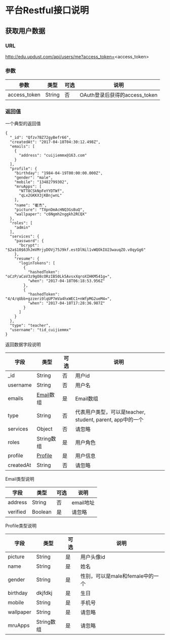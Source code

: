 # 平台Restful接口说明
## 获取用户数据
### URL
http://edu.updust.com/api/users/me?access_token=<access_token>  

### 参数
参数|类型|可选|说明
---|---|---|---
access_token|String|否|OAuth登录后获得的access_token

### 返回值
一个典型的返回值

```
{
  "_id": "Qfzv7BZ72gyBefr66",
  "createdAt": "2017-04-18T04:30:12.498Z",
  "emails": [
    {
      "address": "cuijiemmx@163.com"
    }
  ],
  "profile": {
    "birthday": "1984-04-19T00:00:00.000Z",
    "gender": "male",
    "mobile": "13482799302",
    "mruApps": [
      "NTT8CSkNpFeYYDTWf",
      "qLx2GKKX3jKBnjwnL"
    ],
    "name": "崔杰",
    "picture": "TXpnDmAcHNQ3GsBuQ",
    "wallpaper": "c6Ngmh2nggkh2RCQX"
  },
  "roles": [
    "admin"
  ],
  "services": {
    "password": {
      "bcrypt": "$2a$10$63hJmVMrjyDOVj75J9kf.estDlNil1vWQOkIU23wauqZO.v8qyGg6"
    },
    "resume": {
      "loginTokens": [
        {
          "hashedToken": "oCzP/aCaV3z9gO8cORzIB50Lk5AvsxXqroXIHKM541g=",
          "when": "2017-04-18T06:18:53.956Z"
        },
        {
          "hashedToken": "4/4/qUbb+gzzeri9lqUP7mVa4hxWEC1+nWfpMG2ueM4=",
          "when": "2017-04-18T17:28:36.987Z"
        }
      ]
    }
  },
  "type": "teacher",
  "username": "tid_cuijiemmx"
}

```

返回数据字段说明

字段|类型|可选|说明
---|---|---|---
_id|String|否|用户id
username|String|否|用户名
emails|[Email](#email)数组|是|Email数组
type|String|否|代表用户类型，可以是teacher, student, parent, app中的一个
services|Object|否|请忽略
roles|String数组|是|用户角色
profile|[Profile](#profile)|是|用户信息
createdAt|String|否|请忽略

<span id="email">Email类型说明</span>

字段|类型|可选|说明
---|---|---|---
address|String|否|email地址
verified|Boolean|是|请忽略

<span id="profile">Profile类型说明</span>

字段|类型|可选|说明
---|---|---|---
picture|String|是|用户头像id
name|String|是|姓名
gender|String|是|性别，可以是male和female中的一个
birthday|dkjfdkj|是|生日
mobile|String|是|手机号
wallpaper|String|是|请忽略
mruApps|String数组|是|请忽略

